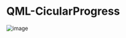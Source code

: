 # QML-CicularProgress
![image](https://user-images.githubusercontent.com/62539296/209750797-1b883074-73cd-4e79-ac72-4c3d9a20b429.png)
